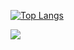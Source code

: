 [![Top Langs](https://github-readme-stats.vercel.app/api/top-langs/?username=Alexey-Postnov888&layout=compact)](https://github.com/anuraghazra/github-readme-stats)

![](https://github-profile-summary-cards.vercel.app/api/cards/profile-details?username=Alexey-Postnov888&theme=noctis_minimus)
